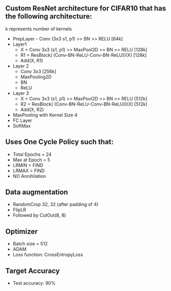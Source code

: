 
## Custom ResNet architecture for CIFAR10 that has the following architecture:
k represents number of kernels
  - PrepLayer - Conv (3x3 s1, p1) >> BN >> RELU [64k]
  - Layer1
      - X = Conv 3x3 (s1, p1) >> MaxPool2D >> BN >> RELU [128k]
      - R1 = ResBlock( (Conv-BN-ReLU-Conv-BN-ReLU))(X) [128k] 
      - Add(X, R1)
  - Layer 2
      - Conv 3x3 [256k]
      - MaxPooling2D
      - BN
      - ReLU
  - Layer 3
    - X = Conv 3x3 (s1, p1) >> MaxPool2D >> BN >> RELU [512k]
    - R2 = ResBlock( (Conv-BN-ReLU-Conv-BN-ReLU))(X) [512k]
    - Add(X, R2)
  - MaxPooling with Kernel Size 4
  - FC Layer 
  - SoftMax
## Uses One Cycle Policy such that:
- Total Epochs = 24
- Max at Epoch = 5
- LRMIN = FIND
- LRMAX = FIND
- NO Annihilation
## Data augmentation
- RandomCrop 32, 32 (after padding of 4)
- FlipLR
- Followed by CutOut(8, 8)
## Optimizer
- Batch size = 512
- ADAM
- Loss function: CrossEntropyLoss
## Target Accuracy
- Test accuracy: 90%
